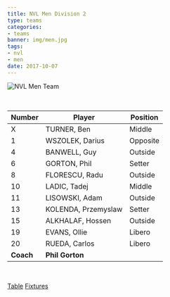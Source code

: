 ```yaml
---
title: NVL Men Division 2
type: teams
categories:
- teams
banner: img/men.jpg
tags:
- nvl
- men
date: 2017-10-07
---
```

![NVL Men Team](../../img/men.jpg)

<br/>

Number 	  | Player 				| Position
------ 	  | ------ 				| --------
X 		  | TURNER, Ben 		| Middle
1 		  | WSZOLEK, Darius 	| Opposite
4 		  | BANWELL, Guy 		| Outside
6		  | GORTON, Phil        | Setter
8 		  | FLORESCU, Radu 		| Outside
10 		  | LADIC, Tadej 		| Middle
11		  | LISOWSKI, Adam 		| Outside
13 		  | KOLENDA, Przemyslaw | Setter
15		  | ALKHALAF, Hossen 	| Outside
19		  | EVANS, Ollie 		| Libero
20		  | RUEDA, Carlos 		| Libero
**Coach** | **Phil Gorton**

<br/>

<a href="https://www.volleyballengland.org/competitions/national_volleyball_league/league_tables?comp=VE1&season=VE83036551&division=VE14801527" class="results" target="_blank">Table</a>
<a href="https://www.volleyballengland.org/competitions/national_volleyball_league/fixtures?season=VE83036551&division=VE14801527&teamID=BHA062436&month=all&sr=0" class="results" target="_blank">Fixtures</a>
